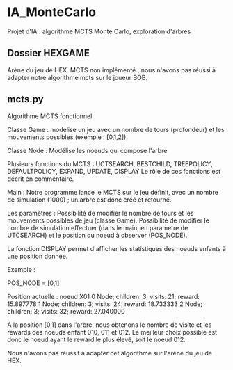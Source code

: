 # IA_MonteCarlo

Projet d'IA : algorithme MCTS Monte Carlo, exploration d'arbres


## Dossier HEXGAME

Arène du jeu de HEX. MCTS non implémenté ; nous n'avons pas réussi à adapter notre algorithme mcts sur le joueur BOB.

## mcts.py

Algorithme MCTS fonctionnel.

Classe Game : modelise un jeu avec un nombre de tours (profondeur) et les mouvements possibles (exemple : [0,1,2]).

Classe Node : Modélise les noeuds qui compose l'arbre

Plusieurs fonctions du MCTS : UCTSEARCH, BESTCHILD, TREEPOLICY, DEFAULTPOLICY, EXPAND, UPDATE, DISPLAY
Le rôle de ces fonctions est décrit en commentaire.

Main :
Notre programme lance le MCTS sur le jeu définit, avec un nombre de simulation (1000) ; un arbre est donc créé et retourné.

Les paramètres :
Possibilité de modifier le nombre de tours et les mouvements possibles de jeu (classe Game).
Possibilité de modifier le nombre de simulation effectuer (dans le main, en parametre de UTCSEARCH) et le position du noeud à observer (POS_NODE).


La fonction DISPLAY permet d'afficher les statistiques des noeuds enfants à une position donnée.

Exemple :

POS_NODE = [0,1]

Position actuelle : noeud X01
0 Node; children: 3; visits: 21; reward: 15.897778
1 Node; children: 3; visits: 24; reward: 18.733333
2 Node; children: 3; visits: 32; reward: 27.040000

A la position [0,1] dans l'arbre, nous obtenons le nombre de visite et les rewards des noeuds enfant 010, 011 et 012.
Le meilleur choix possible est donc le noeud ayant le reward le plus élevé, soit le noeud 012.

Nous n'avons pas réussit à adapter cet algorithme sur l'arène du jeu de HEX.
